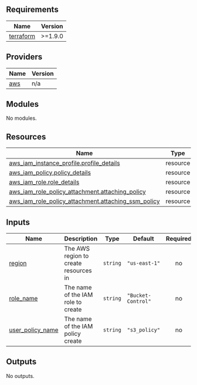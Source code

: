 <!-- BEGIN_TF_DOCS -->
## Requirements

| Name | Version |
|------|---------|
| <a name="requirement_terraform"></a> [terraform](#requirement\_terraform) | >=1.9.0 |

## Providers

| Name | Version |
|------|---------|
| <a name="provider_aws"></a> [aws](#provider\_aws) | n/a |

## Modules

No modules.

## Resources

| Name | Type |
|------|------|
| [aws_iam_instance_profile.profile_details](https://registry.terraform.io/providers/hashicorp/aws/latest/docs/resources/iam_instance_profile) | resource |
| [aws_iam_policy.policy_details](https://registry.terraform.io/providers/hashicorp/aws/latest/docs/resources/iam_policy) | resource |
| [aws_iam_role.role_details](https://registry.terraform.io/providers/hashicorp/aws/latest/docs/resources/iam_role) | resource |
| [aws_iam_role_policy_attachment.attaching_policy](https://registry.terraform.io/providers/hashicorp/aws/latest/docs/resources/iam_role_policy_attachment) | resource |
| [aws_iam_role_policy_attachment.attaching_ssm_policy](https://registry.terraform.io/providers/hashicorp/aws/latest/docs/resources/iam_role_policy_attachment) | resource |

## Inputs

| Name | Description | Type | Default | Required |
|------|-------------|------|---------|:--------:|
| <a name="input_region"></a> [region](#input\_region) | The AWS region to create resources in | `string` | `"us-east-1"` | no |
| <a name="input_role_name"></a> [role\_name](#input\_role\_name) | The name of the IAM role to create | `string` | `"Bucket-Control"` | no |
| <a name="input_user_policy_name"></a> [user\_policy\_name](#input\_user\_policy\_name) | The name of the IAM policy create | `string` | `"s3_policy"` | no |

## Outputs

No outputs.
<!-- END_TF_DOCS -->